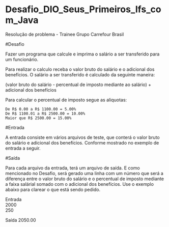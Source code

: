 # Desafio_DIO_Seus_Primeiros_Ifs_com_Java
 Resolução de problema - Trainee Grupo Carrefour Brasil

#Desafio

Fazer um programa que calcule e imprima o salário a ser transferido para um funcionário.

Para realizar o calculo receba o valor bruto do salário e o adicional dos benefícios.
O salário a ser transferido é calculado da seguinte maneira: 

(valor bruto do salário - percentual de imposto mediante ao salário) + adicional dos benefícios

Para calcular o percentual de imposto segue as aliquotas:

    De R$ 0.00 a R$ 1100.00 = 5.00%
    De R$ 1100.01 a R$ 2500.00 = 10.00%
    Maior que R$ 2500.00 = 15.00%

#Entrada

A entrada consiste em vários arquivos de teste, que conterá o valor bruto do salário e adicional dos benefícios. Conforme mostrado no exemplo de entrada a seguir.

#Saída

Para cada arquivo da entrada, terá um arquivo de saída. E como mencionado no Desafio, será gerado uma linha com um número que será a diferença entre o valor bruto do salário e o percentual de imposto mediante a faixa salárial somado com o adicional dos benefícios. Use o exemplo abaixo para clarear o que está sendo pedido.

Entrada       
2000           
250         

Saída
2050.00
